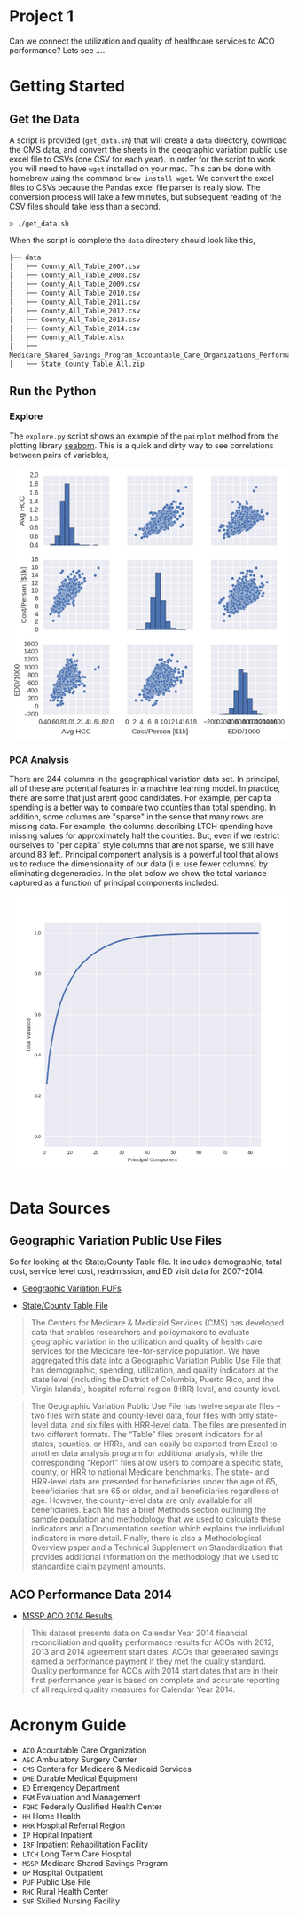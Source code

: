 # Project 1

Can we connect the utilization and quality of healthcare services to ACO performance?  Lets see ....


# Getting Started


## Get the Data

A script is provided (`get_data.sh`) that will create a `data` directory, download the CMS data, and convert the sheets in the geographic variation public use excel file to CSVs (one CSV for each year).  In order for the script to work you will need to have `wget` installed on your mac.  This can be done with homebrew using the command `brew install wget`.  We convert the excel files to CSVs because the Pandas excel file parser is really slow.  The conversion process will take a few minutes, but subsequent reading of the CSV files should take less than a second.

```shell
> ./get_data.sh
```

When the script is complete the `data` directory should look like this,

```
├── data
│   ├── County_All_Table_2007.csv
│   ├── County_All_Table_2008.csv
│   ├── County_All_Table_2009.csv
│   ├── County_All_Table_2010.csv
│   ├── County_All_Table_2011.csv
│   ├── County_All_Table_2012.csv
│   ├── County_All_Table_2013.csv
│   ├── County_All_Table_2014.csv
│   ├── County_All_Table.xlsx
│   ├── Medicare_Shared_Savings_Program_Accountable_Care_Organizations_Performance_Year_2014_Results.csv
│   └── State_County_Table_All.zip
```


## Run the Python


### Explore

The `explore.py` script shows an example of the `pairplot` method from the plotting library [seaborn](https://stanford.edu/~mwaskom/software/seaborn).  This is a quick and dirty way to see correlations between pairs of variables,

![pairplot](pairplot.png)

### PCA Analysis

There are 244 columns in the geographical variation data set.  In principal, all of these are potential features in a machine learning model.  In practice, there are some that just arent good candidates.  For example, per capita spending is a better way to compare two counties than total spending.  In addition, some columns are "sparse" in the sense that many rows are missing data. For example, the columns describing LTCH spending have missing values for approximately half the counties.  But, even if we restrict ourselves to "per capita" style columns that are not sparse, we still have around 83 left.  Principal component analysis is a powerful tool that allows us to reduce the dimensionality of our data (i.e. use fewer columns) by eliminating degeneracies.  In the plot below we show the total variance captured as a function of principal components included.

![pca_variance](pca_components_vs_total_variance.png)



# Data Sources

## Geographic Variation Public Use Files

So far looking at the State/County Table file.  It includes demographic, total cost, service level cost, readmission, and ED visit data for 2007-2014.


 * [Geographic Variation PUFs](https://www.cms.gov/Research-Statistics-Data-and-Systems/Statistics-Trends-and-Reports/Medicare-Geographic-Variation/GV_PUF.html)

 * [State/County Table File](https://www.cms.gov/Research-Statistics-Data-and-Systems/Statistics-Trends-and-Reports/Medicare-Geographic-Variation/Downloads/State_County_Table_All.zip)

> The Centers for Medicare & Medicaid Services (CMS) has developed data that enables researchers and policymakers to evaluate geographic variation in the utilization and quality of health care services for the Medicare fee-for-service population.  We have aggregated this data into a Geographic Variation Public Use File that has demographic, spending, utilization, and quality indicators at the state level (including the District of Columbia, Puerto Rico, and the Virgin Islands), hospital referral region (HRR) level, and county level.

> The Geographic Variation Public Use File has twelve separate files – two files with state and county-level data, four files with only state-level data, and six files with HRR-level data.  The files are presented in two different formats.  The “Table” files present indicators for all states, counties, or HRRs, and can easily be exported from Excel to another data analysis program for additional analysis, while the corresponding “Report” files allow users to compare a specific state, county, or HRR to national Medicare benchmarks.  The state- and HRR-level data are presented for beneficiaries under the age of 65, beneficiaries that are 65 or older, and all beneficiaries regardless of age.  However, the county-level data are only available for all beneficiaries.  Each file has a brief Methods section outlining the sample population and methodology that we used to calculate these indicators and a Documentation section which explains the individual indicators in more detail.  Finally, there is also a Methodological Overview paper and a Technical Supplement on Standardization that provides additional information on the methodology that we used to standardize claim payment amounts.


## ACO Performance Data 2014

 * [MSSP ACO 2014 Results](https://data.cms.gov/ACO/Medicare-Shared-Savings-Program-Accountable-Care-O/ucce-hhpu)

> This dataset presents data on Calendar Year 2014 financial reconciliation and quality performance results for ACOs with 2012, 2013 and 2014 agreement start dates. ACOs that generated savings earned a performance payment if they met the quality standard. Quality performance for ACOs with 2014 start dates that are in their first performance year is based on complete and accurate reporting of all required quality measures for Calendar Year 2014.



# Acronym Guide

 * `ACO` Acountable Care Organization
 * `ASC` Ambulatory Surgery Center
 * `CMS` Centers for Medicare & Medicaid Services
 * `DME` Durable Medical Equipment
 * `ED` Emergency Department
 * `E&M` Evaluation and Management
 * `FQHC` Federally Qualified Health Center
 * `HH` Home Health
 * `HRR` Hospital Referral Region
 * `IP` Hopital Inpatient
 * `IRF` Inpatient Rehabilitation Facility
 * `LTCH` Long Term Care Hospital
 * `MSSP` Medicare Shared Savings Program
 * `OP` Hospital Outpatient
 * `PUF` Public Use File
 * `RHC` Rural Health Center
 * `SNF` Skilled Nursing Facility
